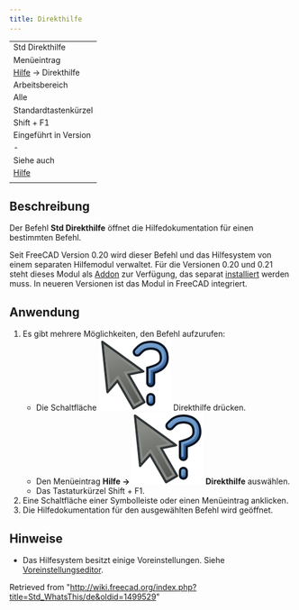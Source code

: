 ```yaml
---
title: Direkthilfe
---
```


|                                                             |
| ----------------------------------------------------------- |
| Std Direkthilfe                                             |
| Menüeintrag                                                 |
| [Hilfe](/Std_Help_Menu/de "Std Help Menu/de") → Direkthilfe |
| Arbeitsbereich                                              |
| Alle                                                        |
| Standardtastenkürzel                                        |
| Shift + F1                                                  |
| Eingeführt in Version                                       |
| -                                                           |
| Siehe auch                                                  |
| [Hilfe](/Std_OnlineHelp/de "Std OnlineHelp/de")             |
|                                                             |

## Beschreibung

Der Befehl **Std Direkthilfe** öffnet die Hilfedokumentation für einen bestimmten Befehl.

Seit FreeCAD Version 0.20 wird dieser Befehl und das Hilfesystem von einem separaten Hilfemodul verwaltet. Für die Versionen 0.20 und 0.21 steht dieses Modul als [Addon](https://github.com/FreeCAD/FreeCAD-Help) zur Verfügung, das separat [installiert](/Std_AddonMgr/de "Std AddonMgr/de") werden muss. In neueren Versionen ist das Modul in FreeCAD integriert.

## Anwendung

1. Es gibt mehrere Möglichkeiten, den Befehl aufzurufen:
   - Die Schaltfläche ![](/src/assets/images/Std_WhatsThis.svg) Direkthilfe drücken.
   - Den Menüeintrag **Hilfe → ![](/src/assets/images/Std_WhatsThis.svg) Direkthilfe** auswählen.
   - Das Tastaturkürzel Shift + F1.
2. Eine Schaltfläche einer Symbolleiste oder einen Menüeintrag anklicken.
3. Die Hilfedokumentation für den ausgewählten Befehl wird geöffnet.

## Hinweise

- Das Hilfesystem besitzt einige Voreinstellungen. Siehe [Voreinstellungseditor](/Preferences_Editor/de#Hilfe "Preferences Editor/de").

Retrieved from "<http://wiki.freecad.org/index.php?title=Std_WhatsThis/de&oldid=1499529>"
